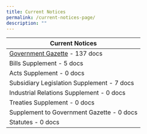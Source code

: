 ```yaml
---
title: Current Notices
permalink: /current-notices-page/
description: ""
---
```

| Current Notices| 
| -------- | 
| [Government Gazette](/government-gazette-c-n/government-gazette/) - 137 docs|
| Bills Supplement - 5 docs|
| Acts Supplement - 0 docs|
| Subsidiary Legislation Supplement - 7 docs|
| Industrial Relations Supplement - 0 docs|
| Treaties Supplement - 0 docs|
| Supplement to Government Gazette - 0 docs|
| Statutes - 0 docs|